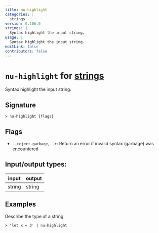 ```yaml
---
title: nu-highlight
categories: |
  strings
version: 0.106.0
strings: |
  Syntax highlight the input string.
usage: |
  Syntax highlight the input string.
editLink: false
contributors: false
---
```

<!-- This file is automatically generated. Please edit the command in https://github.com/nushell/nushell instead. -->

# `nu-highlight` for [strings](/commands/categories/strings.md)

<div class='command-title'>Syntax highlight the input string.</div>

## Signature

```> nu-highlight {flags} ```

## Flags

 -  `--reject-garbage, -r`: Return an error if invalid syntax (garbage) was encountered


## Input/output types:

| input  | output |
| ------ | ------ |
| string | string |
## Examples

Describe the type of a string
```nu
> 'let x = 3' | nu-highlight

```
